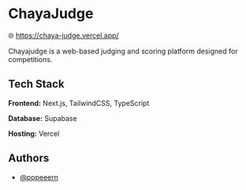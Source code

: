 
# ChayaJudge

🌐 https://chaya-judge.vercel.app/

Chayajudge is a web-based judging and scoring platform designed for competitions.


## Tech Stack

**Frontend:** Next.js, TailwindCSS, TypeScript

**Database:** Supabase

**Hosting:** Vercel


## Authors

- [@pppeeern](https://github.com/pppeeern)

